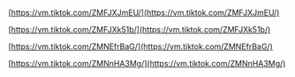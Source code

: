 
  
[https://vm.tiktok.com/ZMFJXJmEU/](https://vm.tiktok.com/ZMFJXJmEU/)  
  
[https://vm.tiktok.com/ZMFJXk51b/](https://vm.tiktok.com/ZMFJXk51b/)


[https://vm.tiktok.com/ZMNEfrBaG/](https://vm.tiktok.com/ZMNEfrBaG/)  
  

[https://vm.tiktok.com/ZMNnHA3Mg/](https://vm.tiktok.com/ZMNnHA3Mg/)